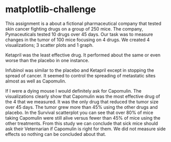 # matplotlib-challenge
This assignment is a about a fictional pharmaceutical company that tested skin cancer fighting drugs on a group of 250 mice.  The company, Pymaceuticals tested 10 drugs over 45 days. Our task was to measure changes in the tumor of 100 mice focusing on 4 drugs.  We created 4 visualizations; 3 scatter plots and 1 graph.

Ketapril was the least effective drug.  It performed about the same or even worse than the placebo in one instance.

Infubinol was similar to the placebo and Ketapril except in stopping the spread of cancer.  It seemed to control the spreading of metastatic sites almost as well as Capomulin.

If I were a dying mouse I would definitely ask for Capomulin.  The visualizations clearly show that Capomulin was the most effective drug of the 4 that we measured.  It was the only drug that reduced the tumor size over 45 days.  The tumor grew more than 45% using the other drugs and placebo.  In the Survival scatterplot you can see that over 80% of mice taking Capomulin were still alive versus fewer than 45% of mice using the other treatments.  From this study we can conclude that sick mice should ask their Veternarian if Capomulin is right for them.  We did not measure side effects so nothing can be concluded about that.






